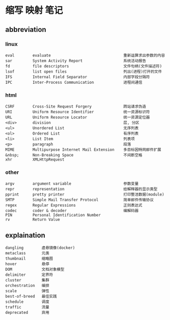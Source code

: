 缩写 映射 笔记
=============

abbreviation
------------

### linux

    eval        evaluate                                重新运算求出参数的内容
    sar         System Activity Report                  系统活动报告
    fd          file descriptors                        文件句柄(文件描述符)
    lsof        list open files                         列出(进程)打开的文件
    IFS         Internal Field Separator                内部字段分隔符
    IPC         Inter-Process Communication             进程间通信

### html

    CSRF        Cross-Site Request Forgery              跨站请求伪造
    URI         Uniform Resource Identifier             统一资源标识符
    URL         Uniform Resource Locator                统一资源定位器
    <div>       division                                层, 分区
    <ul>        Unordered List                          无序列表
    <ol>        Ordered List                            有序列表
    <li>        List Item                               列表项
    <p>         paragraph                               段落
    MIME        Multipurpose Internet Mail Extension    多目标因特网邮件扩展
    &nbsp;      Non-Breaking Space                      不间断空格
    xhr         XMLHttpRequest

### other

    argv        argument variable                       参数变量
    repr        representation                          给解释器的显示类型
    pprint      pretty printer                          打印整洁数据(module)
    SMTP        Simple Mail Transfer Protocol           简单邮件传输协议
    regex       Regular Expressions                     正则表达式
    codec       coder & decoder                         编解码器
    PIN         Personal Identification Number
    rv          Return Value

explaination
------------

    dangling        虚悬镜像(docker)
    metaclass       元类
    thumbnail       缩略图
    hover           悬停
    DOM             文档对象模型
    delimiter       定界符
    cluster         集群
    orchestration   编排
    scale           弹性
    best-of-breed   最佳实践
    schedule        调度
    traffic         流量
    deprecated      弃用
